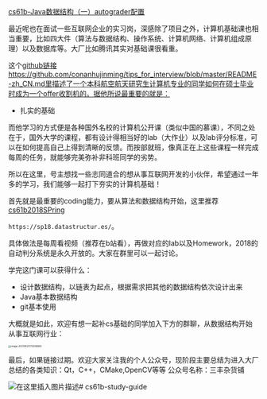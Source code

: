 [cs61b-Java数据结构（一）autograder配置](https://blog.csdn.net/weixin_42089190/article/details/117403853)

最近呢也在面试一些互联网企业的实习岗，深感除了项目之外，计算机基础课也相当重要，比如四大件（算法与数据结构、操作系统、计算机网络、计算机组成原理）以及数据库等。大厂比如腾讯其实对基础课很看重。

这个[github链接](https://github.com/conanhujinming/tips_for_interview/blob/master/README-zh_CN.md)https://github.com/conanhujinming/tips_for_interview/blob/master/README-zh_CN.md里描述了一个本科航空航天研究生计算机专业的同学如何在硕士毕业时成为一个offer收割机的。据他所说最重要的就是：

- 扎实的基础

而他学习的方式便是各种国外名校的计算机公开课（类似中国的慕课），不同之处在于，国外大学的课程，都有设计得相当好的lab（大作业）以及lab评分标准，可以在如何提高自己上得到清晰的反馈。而按部就班，像真正在上这些课程一样完成每周的任务，就能够完美弥补非科班同学的劣势。

所以在这里，号主想找一些志同道合的想从事互联网开发的小伙伴，希望通过一年多的学习，我们能够一起打下夯实的计算机基础！

首先就是最重要的coding能力，要从算法和数据结构开始，这里推荐[cs61b2018SPring](https://sp18.datastructur.es/) 

`https://sp18.datastructur.es/`。

具体做法是每周看视频（推荐在b站看），再做对应的lab以及Homework，2018的自动判分系统是永久开放的。大家在群里可以一起讨论。

学完这门课可以获得什么：

- 设计数据结构，以链表为起点，根据需求把其他的数据结构依次设计出来
- Java基本数据结构
- git基本使用

大概就是如此，欢迎有想一起补cs基础的同学加入下方的群聊，从数据结构开始从事互联网行业：

<img src="https://i.loli.net/2021/04/25/IRsrFDAP247N3am.png" alt="image-20210425172008860" style="zoom:33%;" />




最后，如果链接过期。欢迎大家关注我的个人公众号，现阶段主要总结为进入大厂总结的各类知识：Qt，C++，CMake,OpenCV等等
公众号名称：三丰杂货铺



![在这里插入图片描述](https://img-blog.csdnimg.cn/20200529103009878.gif#pic_center)# cs61b-study-guide
